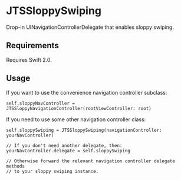 # JTSSloppySwiping
Drop-in UINavigationControllerDelegate that enables sloppy swiping.

## Requirements

Requires Swift 2.0.

## Usage

If you want to use the convenience navigation controller subclass:

```
self.sloppyNavController = JTSSloppyNavigationController(rootViewController: root)
```

If you need to use some other navigation controller class:

```
self.sloppySwiping = JTSSloppySwiping(navigationController: yourNavController)

// If you don't need another delegate, then:
yourNavController.delegate = self.sloppySwiping

// Otherwise forward the relevant navigation controller delegate methods
// to your sloppy swiping instance.
```
